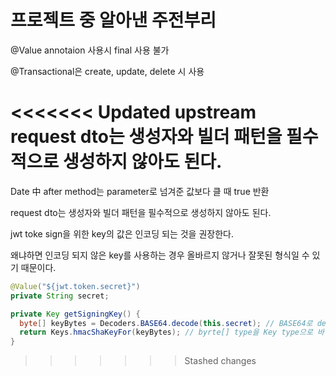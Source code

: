 # 프로젝트 중 알아낸 주전부리

@Value annotaion 사용시 final 사용 불가

@Transactional은 create, update, delete 시 사용

<<<<<<< Updated upstream
request dto는 생성자와 빌더 패턴을 필수적으로 생성하지 않아도 된다.
=======
Date 中 after method는 parameter로 넘겨준 값보다 클 때 true 반환

request dto는 생성자와 빌더 패턴을 필수적으로 생성하지 않아도 된다.

jwt toke sign을 위한 key의 값은 인코딩 되는 것을 권장한다. 

왜냐하면 인코딩 되지 않은 key를 사용하는 경우 올바르지 않거나 잘못된 형식일 수 있기 때문이다.

```java
@Value("${jwt.token.secret}")
private String secret;

private Key getSigningKey() {
  byte[] keyBytes = Decoders.BASE64.decode(this.secret); // BASE64로 decode한다.
  return Keys.hmacShaKeyFor(keyBytes); // byrte[] type을 Key type으로 바꾸는 method
}
```
>>>>>>> Stashed changes
